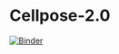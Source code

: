 # Cellpose-2.0
[![Binder](https://mybinder.org/badge_logo.svg)](https://mybinder.org/v2/gh/madycrucs713/Cellpose-2.0/main)
